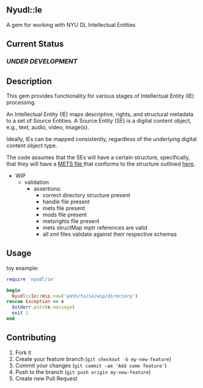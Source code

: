 ## Nyudl::Ie

A gem for working with NYU DL Intellectual Entities

## Current Status

### *UNDER DEVELOPMENT*

## Description
  This gem provides functionality for various stages of Intellectual Entity (IE) processing.
  
  An Intellectual Entity (IE) maps descriptive, rights, and structural
  metadata to a set of Source Entities.  A Source Entity (SE) is a
  digital content object, e.g., text, audio, video, image(s).

  Ideally, IEs can be mapped consistently, regardless of the underlying
  digital content object type.

  The code assumes that the SEs will have a certain structure, specifically,
  that they will have a [METS file ](http://www.loc.gov/standards/mets/) that conforms to the structure outlined [here](https://github.com/NYULibraries/aco-mets).

  * WIP 
    * validation
      * assertions:
	    * correct directory structure present
		* handle file present
		* mets file present
		* mods file present
		* metsrights file present
		* mets structMap mptr references are valid
		* all xml files validate against their respective schemas
		
## Usage

  toy example:

```ruby
require 'nyudl/ie'

begin
  Nyudl::Ie::Wip.new('path/to/ie/wip/directory')
rescue Exception => e
  $stderr.puts(e.message)
  exit 1
end

```

## Contributing

1. Fork it
2. Create your feature branch (`git checkout -b my-new-feature`)
3. Commit your changes (`git commit -am 'Add some feature'`)
4. Push to the branch (`git push origin my-new-feature`)
5. Create new Pull Request


